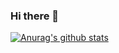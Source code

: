 ### Hi there 👋

[![Anurag's github stats](https://github-readme-stats.vercel.app/api?username=pedrohcalado)](https://github.com/anuraghazra/github-readme-stats)
